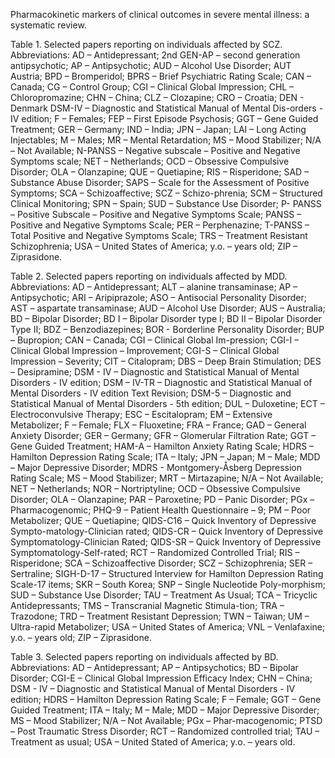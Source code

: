 Pharmacokinetic markers of clinical outcomes in severe mental illness: a systematic review.


Table 1. Selected papers reporting on individuals affected by SCZ.
Abbreviations: AD – Antidepressant; 2nd GEN-AP – second generation antipsychotic; AP – Antipsychotic; AUD – Alcohol Use Disorder; AUT  Austria; BPD – Bromperidol; BPRS – Brief Psychiatric Rating Scale; CAN – Canada; CG – Control Group; CGI – Clinical Global Impression; CHL – Chloropromazine; CHN – China; CLZ – Clozapine; CRO – Croatia; DEN - Denmark DSM-IV – Diagnostic and Statistical Manual of Mental Dis-orders -IV edition; F – Females; FEP – First Episode Psychosis; GGT – Gene Guided Treatment; GER – Germany; IND – India; JPN – Japan; LAI – Long Acting Injectables; M – Males; MR – Mental Retardation; MS – Mood Stabilizer; N/A – Not Available; N-PANSS – Negative subscale  – Positive and Negative Symptoms scale; NET – Netherlands; OCD – Obsessive Compulsive Disorder; OLA – Olanzapine; QUE – Quetiapine; RIS – Risperidone; SAD – Substance Abuse Disorder; SAPS – Scale for the Assessment of Positive Symptoms; SCA – Schizoaffective; SCZ – Schizo-phrenia; SCM – Structured Clinical Monitoring; SPN – Spain; SUD – Substance Use Disorder; P- PANSS – Positive Subscale – Positive and Negative Symptoms Scale; PANSS – Positive and Negative Symptoms Scale; PER – Perphenazine; T-PANSS – Total Positive and Negative Symptoms Scale; TRS – Treatment Resistant Schizophrenia; USA – United States of America; y.o. – years old; ZIP – Ziprasidone.


Table 2. Selected papers reporting on individuals affected by MDD.
Abbreviations: AD – Antidepressant; ALT – alanine transaminase; AP – Antipsychotic; ARI – Aripiprazole; ASO – Antisocial Personality Disorder; AST – aspartate transaminase; AUD – Alcohol Use Disorder; AUS – Australia; BD – Bipolar Disorder; BD I – Bipolar Disorder type I; BD II – Bipolar Disorder Type II; BDZ – Benzodiazepines; BOR -  Borderline Personality Disorder; BUP – Bupropion; CAN – Canada; CGI – Clinical Global Im-pression; CGI-I – Clinical Global Impression – Improvement; CGI-S – Clinical Global Impression – Severity; CIT – Citalopram; DBS – Deep Brain Stimulation; DES – Desipramine; DSM - IV – Diagnostic and Statistical Manual of Mental Disorders - IV edition; DSM – IV-TR – Diagnostic and Statistical Manual of Mental Disorders - IV edition Text Revision; DSM-5 – Diagnostic and Statistical Manual of Mental Disorders  - 5th edition; DUL – Duloxetine; ECT – Electroconvulsive Therapy; ESC – Escitalopram; EM – Extensive Metabolizer; F – Female; FLX – Fluoxetine; FRA – France; GAD – General Anxiety Disorder; GER – Germany; GFR – Glomerular Filtration Rate; GGT – Gene Guided Treatment; HAM-A – Hamilton Anxiety Rating Scale; HDRS – Hamilton Depression Rating Scale; ITA – Italy; JPN – Japan; M – Male; MDD – Major Depressive Disorder; MDRS - Montgomery-Åsberg Depression Rating Scale; MS – Mood Stabilizer; MRT – Mirtazapine; N/A – Not Available; NET – Netherlands; NOR – Nortriptyline; OCD – Obsessive Compulsive Disorder; OLA – Olanzapine; PAR – Paroxetine; PD – Panic Disorder; PGx – Pharmacogenomic; PHQ-9 – Patient Health Questionnaire – 9; PM – Poor Metabolizer; QUE – Quetiapine; QIDS-C16 – Quick Inventory of Depressive Sympto-matology-Clinician rated; QIDS-CR – Quick Inventory of Depressive Symptomatology-Clinician Rated; QIDS-SR – Quick Inventory of Depressive Symptomatology-Self-rated; RCT – Randomized Controlled Trial; RIS – Risperidone; SCA – Schizoaffective Disorder; SCZ – Schizophrenia; SER – Sertraline; SIGH-D-17 – Structured Interview for Hamilton Depression Rating Scale-17 items; SKR – South Korea; SNP – Single Nucleotide Poly-morphism; SUD – Substance Use Disorder; TAU – Treatment As Usual; TCA – Tricyclic Antidepressants; TMS – Transcranial Magnetic Stimula-tion; TRA – Trazodone; TRD – Treatment Resistant Depression; TWN – Taiwan; UM – Ultra-rapid Metabolizer; USA – United States of America; VNL – Venlafaxine; y.o. – years old; ZIP – Ziprasidone. 


Table 3. Selected papers reporting on individuals affected by BD.
Abbreviations: AD – Antidepressant; AP – Antipsychotics; BD – Bipolar Disorder; CGI-E – Clinical Global Impression Efficacy Index; CHN – China; DSM - IV – Diagnostic and Statistical Manual of Mental Disorders - IV edition; HDRS – Hamilton Depression Rating Scale; F – Female; GGT – Gene Guided Treatment; ITA – Italy; M – Male; MDD – Major Depressive Disorder; MS – Mood Stabilizer; N/A – Not Available; PGx – Phar-macogenomic; PTSD – Post Traumatic Stress Disorder; RCT – Randomized controlled trial; TAU – Treatment as usual; USA – United Stated of America; y.o. – years old. 
